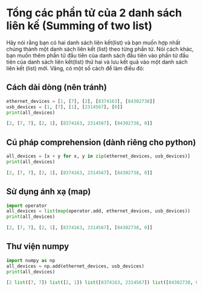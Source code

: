 # Tổng các phần tử của 2 danh sách liên kế (Summing of two list)
Hãy nói rằng bạn có hai danh sách liên kết(list) và bạn muốn hợp nhất chúng thành một danh sách liên kết (list) theo từng phần tử. Nói cách khác, bạn muốn thêm phần tử đầu tiên của danh sách đầu tiên vào phần tử đầu tiên của danh sách liên kết(list) thứ hai và lưu kết quả vào một danh sách liên kết (list) mới. Vâng, có một số cách để làm điều đó:

## Cách dài dòng (nên tránh)

``` python
ethernet_devices = [1, [7], [2], [8374163], [84302738]]
usb_devices = [1, [7], [1], [2314567], [0]]
print(all_devices)
```

```python
[2, [7, 7], [2, 1], [8374163, 2314567], [84302738, 0]]
```

## Cú pháp comprehension (dành riêng cho python)

```python 
all_devices = [x + y for x, y in zip(ethernet_devices, usb_devices)]
print(all_devices)
```

```python
[2, [7, 7], [2, 1], [8374163, 2314567], [84302738, 0]]
```

## Sử dụng ánh xạ (map)
```python
import operator 
all_devices = list(map(operator.add, ethernet_devices, usb_devices))
print(all_devices)
```
```python
[2, [7, 7], [2, 1], [8374163, 2314567], [84302738, 0]]
```

## Thư viện numpy 

```python
import numpy as np 
all_devices = np.add(ethernet_devices, usb_devices)
print(all_devices)
```

```python
[2 list([7, 7]) list([2, 1]) list([8374163, 2314567]) list([84302738, 0])]
```
